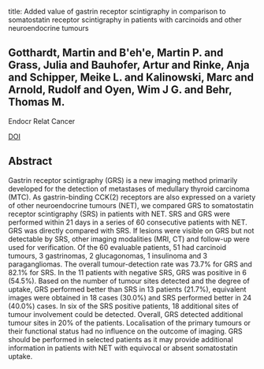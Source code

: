 title: Added value of gastrin receptor scintigraphy in comparison to somatostatin receptor scintigraphy in patients with carcinoids and other neuroendocrine tumours

## Gotthardt, Martin and B'eh'e, Martin P. and Grass, Julia and Bauhofer, Artur and Rinke, Anja and Schipper, Meike L. and Kalinowski, Marc and Arnold, Rudolf and Oyen, Wim J G. and Behr, Thomas M.
Endocr Relat Cancer

<a href="https://doi.org/10.1677/erc.1.01245">DOI</a>

## Abstract
Gastrin receptor scintigraphy (GRS) is a new imaging method primarily developed for the detection of metastases of medullary thyroid carcinoma (MTC). As gastrin-binding CCK(2) receptors are also expressed on a variety of other neuroendocrine tumours (NET), we compared GRS to somatostatin receptor scintigraphy (SRS) in patients with NET. SRS and GRS were performed within 21 days in a series of 60 consecutive patients with NET. GRS was directly compared with SRS. If lesions were visible on GRS but not detectable by SRS, other imaging modalities (MRI, CT) and follow-up were used for verification. Of the 60 evaluable patients, 51 had carcinoid tumours, 3 gastrinomas, 2 glucagonomas, 1 insulinoma and 3 paragangliomas. The overall tumour-detection rate was 73.7% for GRS and 82.1% for SRS. In the 11 patients with negative SRS, GRS was positive in 6 (54.5%). Based on the number of tumour sites detected and the degree of uptake, GRS performed better than SRS in 13 patients (21.7%), equivalent images were obtained in 18 cases (30.0%) and SRS performed better in 24 (40.0%) cases. In six of the SRS positive patients, 18 additional sites of tumour involvement could be detected. Overall, GRS detected additional tumour sites in 20% of the patients. Localisation of the primary tumours or their functional status had no influence on the outcome of imaging. GRS should be performed in selected patients as it may provide additional information in patients with NET with equivocal or absent somatostatin uptake.

